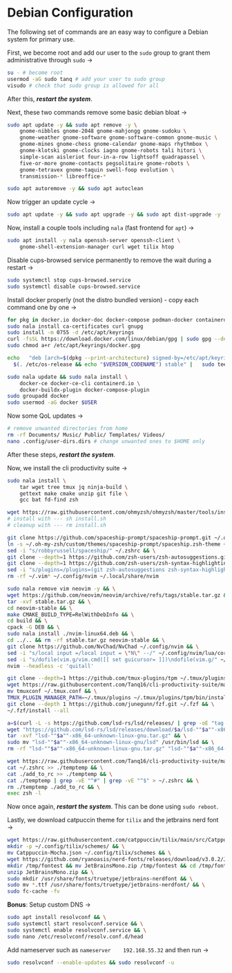 # Debian Configuration

The following set of commands are an easy way to configure a Debian system for primary use.

First, we become root and add our user to the `sudo` group to grant them administrative through `sudo` &rarr;

```bash
su - # become root
usermod -aG sudo tanq # add your user to sudo group
visudo # check that sudo group is allowed for all
```

After this, ***restart the system***.

Next, these two commands remove some basic debian bloat &rarr;

```bash
sudo apt update -y && sudo apt remove -y \
	gnome-nibbles gnome-2048 gnome-mahjongg gnome-sudoku \
	gnome-weather gnome-software gnome-software-common gnome-music \
	gnome-mines gnome-chess gnome-calendar gnome-maps rhythmbox \
	gnome-klotski gnome-clocks iagno gnome-robots tali hitori \
	simple-scan aisleriot four-in-a-row lightsoff quadrapassel \
	five-or-more gnome-contacts pegsolitaire gnome-robots \
	gnome-tetravex gnome-taquin swell-foop evolution \
	transmission-* libreoffice-*
```

```bash
sudo apt autoremove -y && sudo apt autoclean
```

Now trigger an update cycle &rarr;

```bash
sudo apt update -y && sudo apt upgrade -y && sudo apt dist-upgrade -y
```

Now, install a couple tools including `nala` (fast frontend for `apt`) &rarr;

```bash
sudo apt install -y nala openssh-server openssh-client \
	gnome-shell-extension-manager curl wget tilix htop
```

Disable cups-browsed service permanently to remove the wait during a restart &rarr;

```bash
sudo systemctl stop cups-browsed.service
sudo systemctl disable cups-browsed.service
```

Install docker properly (not the distro bundled version) - copy each command one by one &rarr;

```bash
for pkg in docker.io docker-doc docker-compose podman-docker containerd runc; do sudo apt remove $pkg; done
sudo nala install ca-certificates curl gnupg
sudo install -m 0755 -d /etc/apt/keyrings
curl -fsSL https://download.docker.com/linux/debian/gpg | sudo gpg --dearmor -o /etc/apt/keyrings/docker.gpg
sudo chmod a+r /etc/apt/keyrings/docker.gpg

echo   "deb [arch=$(dpkg --print-architecture) signed-by=/etc/apt/keyrings/docker.gpg] https://download.docker.com/linux/debian \
  $(. /etc/os-release && echo "$VERSION_CODENAME") stable" |   sudo tee /etc/apt/sources.list.d/docker.list > /dev/null

sudo nala update && sudo nala install \
	docker-ce docker-ce-cli containerd.io \
	docker-buildx-plugin docker-compose-plugin
sudo groupadd docker
sudo usermod -aG docker $USER
```

Now some QoL updates &rarr;

```bash
# remove unwanted directories from home
rm -rf Documents/ Music/ Public/ Templates/ Videos/
nano .config/user-dirs.dirs # change unwanted ones to $HOME only
```

After these steps, ***restart the system***.

Now, we install the cli productivity suite &rarr;

```bash
sudo nala install \
	tar wget tree tmux jq ninja-build \
	gettext make cmake unzip git file \
	gcc bat fd-find zsh
```

```bash
wget https://raw.githubusercontent.com/ohmyzsh/ohmyzsh/master/tools/install.sh 2>/dev/null
# install with --- sh install.sh
# cleanup with --- rm install.sh
```

```bash
git clone https://github.com/spaceship-prompt/spaceship-prompt.git ~/.oh-my-zsh/custom/themes/spaceship-prompt --depth=1 && \
ln -s ~/.oh-my-zsh/custom/themes/spaceship-prompt/spaceship.zsh-theme ~/.oh-my-zsh/custom/themes/spaceship.zsh-theme && \
sed -i "s/robbyrussell/spaceship/" ~/.zshrc && \
git clone --depth=1 https://github.com/zsh-users/zsh-autosuggestions.git ~/.oh-my-zsh/custom/plugins/zsh-autosuggestions && \
git clone --depth=1 https://github.com/zsh-users/zsh-syntax-highlighting.git ~/.oh-my-zsh/custom/plugins/zsh-syntax-highlighting && \
sed -i "s/plugins=/plugins=(git zsh-autosuggestions zsh-syntax-highlighting) #/" ~/.zshrc && \
rm -rf ~/.vim* ~/.config/nvim ~/.local/share/nvim
```

```bash
sudo nala remove vim neovim -y && \
wget https://github.com/neovim/neovim/archive/refs/tags/stable.tar.gz && \
tar -xvf stable.tar.gz && \
cd neovim-stable && \
make CMAKE_BUILD_TYPE=RelWithDebInfo && \
cd build && \
cpack -G DEB && \
sudo nala install ./nvim-linux64.deb && \
cd ../.. && rm -rf stable.tar.gz neovim-stable && \
git clone https://github.com/NvChad/NvChad ~/.config/nvim && \
sed -i "s/local input =/local input = \"N\" --/" ~/.config/nvim/lua/core/bootstrap.lua && \
sed -i "s/dofile(vim.g/vim.cmd([[ set guicursor= ]])\ndofile(vim.g/" ~/.config/nvim/init.lua && \
nvim --headless -c 'quitall'
```

```bash
git clone --depth=1 https://github.com/tmux-plugins/tpm ~/.tmux/plugins/tpm && \
wget https://raw.githubusercontent.com/Tanq16/cli-productivity-suite/master/tmuxconf && \
mv tmuxconf ~/.tmux.conf && \
TMUX_PLUGIN_MANAGER_PATH=~/.tmux/plugins ~/.tmux/plugins/tpm/bin/install_plugins && \
git clone --depth 1 https://github.com/junegunn/fzf.git ~/.fzf && \
~/.fzf/install --all
```

```bash
a=$(curl -L -s https://github.com/lsd-rs/lsd/releases/ | grep -oE "tag.+\"" | cut -d '/' -f2 | grep -vE "^[^v]" | cut -d "\"" -f1 | head -n 1) && \
wget "https://github.com/lsd-rs/lsd/releases/download/$a/lsd-""$a""-x86_64-unknown-linux-gnu.tar.gz" && \
tar -xvf "lsd-""$a""-x86_64-unknown-linux-gnu.tar.gz" && \
sudo mv "lsd-""$a""-x86_64-unknown-linux-gnu/lsd" /usr/bin/lsd && \
rm -rf "lsd-""$a""-x86_64-unknown-linux-gnu.tar.gz" "lsd-""$a""-x86_64-unknown-linux-gnu"
```

```bash
wget https://raw.githubusercontent.com/Tanq16/cli-productivity-suite/master/add_to_rc && \
cat ~/.zshrc >> ./temptemp && \
cat ./add_to_rc >> ./temptemp && \
cat ./temptemp | grep -vE "^#" | grep -vE "^$" > ~/.zshrc && \
rm ./temptemp ./add_to_rc && \
exec zsh -l
```

Now once again, ***restart the system***. This can be done using `sudo reboot`.

Lastly, we download catpuccin theme for `tilix` and the jetbrains nerd font &rarr;

```bash
wget https://raw.githubusercontent.com/catppuccin/tilix/main/src/Catppuccin-Mocha.json && \
mkdir -p ~/.config/tilix/schemes/ && \
mv Catppuccin-Mocha.json ~/.config/tilix/schemes && \
wget https://github.com/ryanoasis/nerd-fonts/releases/download/v3.0.2/JetBrainsMono.zip && \
mkdir /tmp/fontest && mv JetBrainsMono.zip /tmp/fontest && cd /tmp/fontest && \
unzip JetBrainsMono.zip && \
sudo mkdir /usr/share/fonts/truetype/jetbrains-nerdfont && \
sudo mv *.ttf /usr/share/fonts/truetype/jetbrains-nerdfont/ && \
sudo fc-cache -fv
```

**Bonus**: Setup custom DNS &rarr;

```bash
sudo apt install resolvconf && \
sudo systemctl start resolvconf.service && \
sudo systemctl enable resolvconf.service && \
sudo nano /etc/resolvconf/resolv.conf.d/head
```

Add nameserver such as `nameserver    192.168.55.32` and then run &rarr;

```bash
sudo resolvconf --enable-updates && sudo resolvconf -u
```

